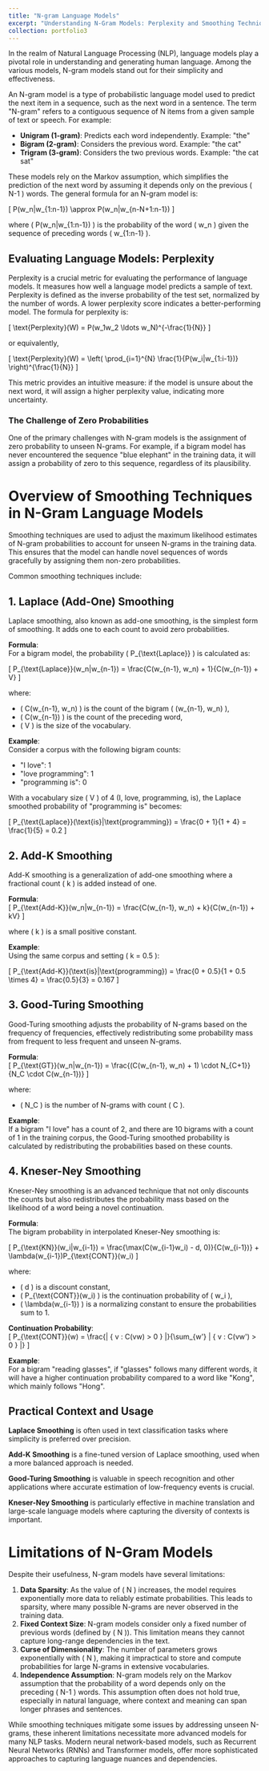 ```yaml
---
title: "N-gram Language Models"
excerpt: "Understanding N-Gram Models: Perplexity and Smoothing Techniques in Natural Language Processing"
collection: portfolio3
---
```


In the realm of Natural Language Processing (NLP), language models play a pivotal role in understanding and generating human language. Among the various models, N-gram models stand out for their simplicity and effectiveness.

An N-gram model is a type of probabilistic language model used to predict the next item in a sequence, such as the next word in a sentence. The term "N-gram" refers to a contiguous sequence of N items from a given sample of text or speech. For example:

* **Unigram (1-gram)**: Predicts each word independently. Example: "the"
* **Bigram (2-gram)**: Considers the previous word. Example: "the cat"
* **Trigram (3-gram)**: Considers the two previous words. Example: "the cat sat"

These models rely on the Markov assumption, which simplifies the prediction of the next word by assuming it depends only on the previous \( N-1 \) words. The general formula for an N-gram model is:

\[ P(w_n|w_{1:n-1}) \approx P(w_n|w_{n-N+1:n-1}) \]

where \( P(w_n|w_{1:n-1}) \) is the probability of the word \( w_n \) given the sequence of preceding words \( w_{1:n-1} \).

## Evaluating Language Models: Perplexity

Perplexity is a crucial metric for evaluating the performance of language models. It measures how well a language model predicts a sample of text. Perplexity is defined as the inverse probability of the test set, normalized by the number of words. A lower perplexity score indicates a better-performing model. The formula for perplexity is:

\[ \text{Perplexity}(W) = P(w_1w_2 \ldots w_N)^{-\frac{1}{N}} \]

or equivalently,

\[ \text{Perplexity}(W) = \left( \prod_{i=1}^{N} \frac{1}{P(w_i|w_{1:i-1})} \right)^{\frac{1}{N}} \]

This metric provides an intuitive measure: if the model is unsure about the next word, it will assign a higher perplexity value, indicating more uncertainty.

### The Challenge of Zero Probabilities

One of the primary challenges with N-gram models is the assignment of zero probability to unseen N-grams. For example, if a bigram model has never encountered the sequence "blue elephant" in the training data, it will assign a probability of zero to this sequence, regardless of its plausibility.

# Overview of Smoothing Techniques in N-Gram Language Models

Smoothing techniques are used to adjust the maximum likelihood estimates of N-gram probabilities to account for unseen N-grams in the training data. This ensures that the model can handle novel sequences of words gracefully by assigning them non-zero probabilities.

Common smoothing techniques include:

## 1. Laplace (Add-One) Smoothing

Laplace smoothing, also known as add-one smoothing, is the simplest form of smoothing. It adds one to each count to avoid zero probabilities.

**Formula**:  
For a bigram model, the probability \( P_{\text{Laplace}} \) is calculated as:

\[ P_{\text{Laplace}}(w_n|w_{n-1}) = \frac{C(w_{n-1}, w_n) + 1}{C(w_{n-1}) + V} \]

where:
- \( C(w_{n-1}, w_n) \) is the count of the bigram \( (w_{n-1}, w_n) \),
- \( C(w_{n-1}) \) is the count of the preceding word,
- \( V \) is the size of the vocabulary.

**Example**:  
Consider a corpus with the following bigram counts:
- "I love": 1
- "love programming": 1
- "programming is": 0

With a vocabulary size \( V \) of 4 (I, love, programming, is), the Laplace smoothed probability of "programming is" becomes:

\[ P_{\text{Laplace}}(\text{is}|\text{programming}) = \frac{0 + 1}{1 + 4} = \frac{1}{5} = 0.2 \]

## 2. Add-K Smoothing

Add-K smoothing is a generalization of add-one smoothing where a fractional count \( k \) is added instead of one.

**Formula**:  
\[ P_{\text{Add-K}}(w_n|w_{n-1}) = \frac{C(w_{n-1}, w_n) + k}{C(w_{n-1}) + kV} \]

where \( k \) is a small positive constant.

**Example**:  
Using the same corpus and setting \( k = 0.5 \):

\[ P_{\text{Add-K}}(\text{is}|\text{programming}) = \frac{0 + 0.5}{1 + 0.5 \times 4} = \frac{0.5}{3} = 0.167 \]

## 3. Good-Turing Smoothing

Good-Turing smoothing adjusts the probability of N-grams based on the frequency of frequencies, effectively redistributing some probability mass from frequent to less frequent and unseen N-grams.

**Formula**:  
\[ P_{\text{GT}}(w_n|w_{n-1}) = \frac{(C(w_{n-1}, w_n) + 1) \cdot N_{C+1}}{N_C \cdot C(w_{n-1})} \]

where:
- \( N_C \) is the number of N-grams with count \( C \).

**Example**:  
If a bigram "I love" has a count of 2, and there are 10 bigrams with a count of 1 in the training corpus, the Good-Turing smoothed probability is calculated by redistributing the probabilities based on these counts.

## 4. Kneser-Ney Smoothing

Kneser-Ney smoothing is an advanced technique that not only discounts the counts but also redistributes the probability mass based on the likelihood of a word being a novel continuation.

**Formula**:  
The bigram probability in interpolated Kneser-Ney smoothing is:

\[ P_{\text{KN}}(w_i|w_{i-1}) = \frac{\max(C(w_{i-1}w_i) - d, 0)}{C(w_{i-1})} + \lambda(w_{i-1})P_{\text{CONT}}(w_i) \]

where:
- \( d \) is a discount constant,
- \( P_{\text{CONT}}(w_i) \) is the continuation probability of \( w_i \),
- \( \lambda(w_{i-1}) \) is a normalizing constant to ensure the probabilities sum to 1.

**Continuation Probability**:  
\[ P_{\text{CONT}}(w) = \frac{| \{ v : C(vw) > 0 \} |}{\sum_{w'} | \{ v : C(vw') > 0 \} |} \]

**Example**:  
For a bigram "reading glasses", if "glasses" follows many different words, it will have a higher continuation probability compared to a word like "Kong", which mainly follows "Hong".

## Practical Context and Usage

**Laplace Smoothing** is often used in text classification tasks where simplicity is preferred over precision.

**Add-K Smoothing** is a fine-tuned version of Laplace smoothing, used when a more balanced approach is needed.

**Good-Turing Smoothing** is valuable in speech recognition and other applications where accurate estimation of low-frequency events is crucial.

**Kneser-Ney Smoothing** is particularly effective in machine translation and large-scale language models where capturing the diversity of contexts is important.

# Limitations of N-Gram Models

Despite their usefulness, N-gram models have several limitations:

1. **Data Sparsity**: As the value of \( N \) increases, the model requires exponentially more data to reliably estimate probabilities. This leads to sparsity, where many possible N-grams are never observed in the training data.
2. **Fixed Context Size**: N-gram models consider only a fixed number of previous words (defined by \( N \)). This limitation means they cannot capture long-range dependencies in the text.
3. **Curse of Dimensionality**: The number of parameters grows exponentially with \( N \), making it impractical to store and compute probabilities for large N-grams in extensive vocabularies.
4. **Independence Assumption**: N-gram models rely on the Markov assumption that the probability of a word depends only on the preceding \( N-1 \) words. This assumption often does not hold true, especially in natural language, where context and meaning can span longer phrases and sentences.

While smoothing techniques mitigate some issues by addressing unseen N-grams, these inherent limitations necessitate more advanced models for many NLP tasks. Modern neural network-based models, such as Recurrent Neural Networks (RNNs) and Transformer models, offer more sophisticated approaches to capturing language nuances and dependencies.
